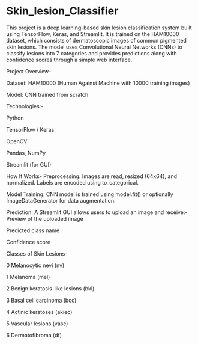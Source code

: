 # Skin_lesion_Classifier
This project is a deep learning-based skin lesion classification system built using TensorFlow, Keras, and Streamlit. It is trained on the HAM10000 dataset, which consists of dermatoscopic images of common pigmented skin lesions. The model uses Convolutional Neural Networks (CNNs) to classify lesions into 7 categories and provides predictions along with confidence scores through a simple web interface.


Project Overview-

Dataset: HAM10000 (Human Against Machine with 10000 training images)

Model: CNN trained from scratch

Technologies:-

Python

TensorFlow / Keras

OpenCV

Pandas, NumPy

Streamlit (for GUI)


How It Works-
Preprocessing: Images are read, resized (64x64), and normalized. Labels are encoded using to_categorical.

Model Training: CNN model is trained using model.fit() or optionally ImageDataGenerator for data augmentation.

Prediction:
A Streamlit GUI allows users to upload an image and receive:-
Preview of the uploaded image

Predicted class name

Confidence score



Classes of Skin Lesions-

0	Melanocytic nevi (nv)

1	Melanoma (mel)

2	Benign keratosis-like lesions (bkl)

3	Basal cell carcinoma (bcc)

4	Actinic keratoses (akiec)

5	Vascular lesions (vasc)

6	Dermatofibroma (df)

